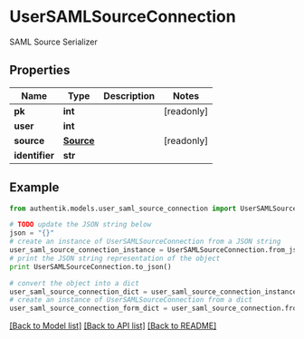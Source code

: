# UserSAMLSourceConnection

SAML Source Serializer

## Properties
Name | Type | Description | Notes
------------ | ------------- | ------------- | -------------
**pk** | **int** |  | [readonly] 
**user** | **int** |  | 
**source** | [**Source**](Source.md) |  | [readonly] 
**identifier** | **str** |  | 

## Example

```python
from authentik.models.user_saml_source_connection import UserSAMLSourceConnection

# TODO update the JSON string below
json = "{}"
# create an instance of UserSAMLSourceConnection from a JSON string
user_saml_source_connection_instance = UserSAMLSourceConnection.from_json(json)
# print the JSON string representation of the object
print UserSAMLSourceConnection.to_json()

# convert the object into a dict
user_saml_source_connection_dict = user_saml_source_connection_instance.to_dict()
# create an instance of UserSAMLSourceConnection from a dict
user_saml_source_connection_form_dict = user_saml_source_connection.from_dict(user_saml_source_connection_dict)
```
[[Back to Model list]](../README.md#documentation-for-models) [[Back to API list]](../README.md#documentation-for-api-endpoints) [[Back to README]](../README.md)


